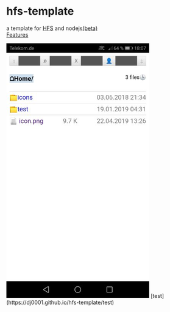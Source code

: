 # hfs-template
a template for [HFS](https://github.com/rejetto/hfs2) and nodejs[(beta)](addons/fileserver_for_node(hfs).js)  
[Features](https://dj0001.github.io/hfs-template)  

<img src="https://raw.githubusercontent.com/dj0001/pwa/gh-pages/test/Screenshot_20190422-180707.jpg" alt="galaxy" target="_dwd"/>  
[test](https://dj0001.github.io/hfs-template/test)
